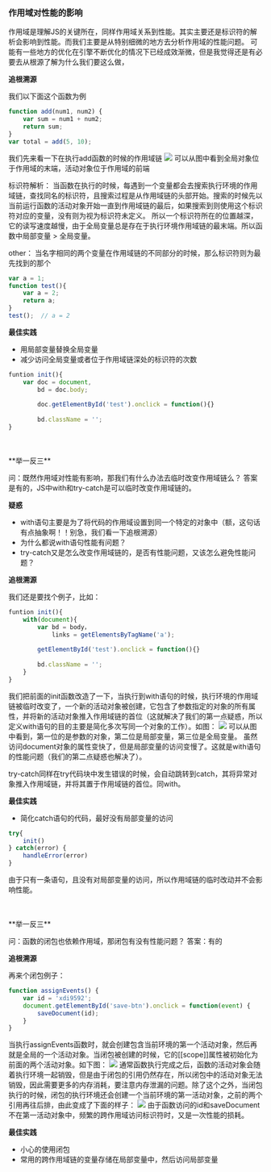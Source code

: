 ### 作用域对性能的影响
作用域是理解JS的关键所在，同样作用域关系到性能。其实主要还是标识符的解析会影响到性能。而我们主要是从特别细微的地方去分析作用域的性能问题。
可能有一些地方的优化在引擎不断优化的情况下已经成效渐微，但是我觉得还是有必要去从根源了解为什么我们要这么做，

**追根溯源**

我们以下面这个函数为例

```javascript
function add(num1, num2) {
    var sum = num1 + num2;
    return sum;
}
var total = add(5, 10);
```
我们先来看一下在执行add函数的时候的作用域链
![](https://ws1.sinaimg.cn/large/006FubJZgy1fnol12ro3vj30db08daeh.jpg)
可以从图中看到全局对象位于作用域的末端，活动对象位于作用域的前端

标识符解析：
当函数在执行的时候，每遇到一个变量都会去搜索执行环境的作用域链，查找同名的标识符，且搜索过程是从作用域链的头部开始。搜索的时候先以当前运行函数的活动对象开始一直到作用域链的最后，如果搜索到则使用这个标识符对应的变量，没有则为视为标识符未定义。
所以一个标识符所在的位置越深，它的读写速度越慢，由于全局变量总是存在于执行环境作用域链的最末端。所以函数中局部变量 > 全局变量。

other：
当名字相同的两个变量在作用域链的不同部分的时候，那么标识符则为最先找到的那个
```javascript
var a = 1;
function test(){
    var a = 2;
    return a;
}
test();  // a = 2
```

**最佳实践**

* 用局部变量替换全局变量
* 减少访问全局变量或者位于作用域链深处的标识符的次数
```javascript
funtion init(){
    var doc = document,
        bd = doc.body;
        
        doc.getElementById('test').onclick = function(){}
        
        bd.className = '';
}
```

</br>
</br>
**举一反三**

问：既然作用域对性能有影响，那我们有什么办法去临时改变作用域链么？
答案是有的，JS中with和try-catch是可以临时改变作用域链的。

**疑惑**

* with语句主要是为了将代码的作用域设置到同一个特定的对象中（额，这句话有点抽象啊！！别急，我们看一下追根溯源）
* 为什么都说with语句性能有问题？
* try-catch又是怎么改变作用域链的，是否有性能问题，又该怎么避免性能问题？

**追根溯源**

我们还是要找个例子，比如：
```javascript
funtion init(){
    with(document){
        var bd = body，
            links = getElementsByTagName('a');
        
        getElementById('test').onclick = function(){}
        
        bd.className = '';
    }
}
```
我们把前面的init函数改造了一下，当执行到with语句的时候，执行环境的作用域链被临时改变了，一个新的活动对象被创建，它包含了参数指定的对象的所有属性，并将新的活动对象推入作用域链的首位（这就解决了我们的第一点疑惑，所以定义with语句的目的主要是简化多次写同一个对象的工作）。如图：
![](https://ws1.sinaimg.cn/large/006FubJZgy1fnon0y60euj30c60a1wig.jpg)
可以从图中看到，第一位的是参数的对象，第二位是局部变量，第三位是全局变量。
虽然访问document对象的属性变快了，但是局部变量的访问变慢了。这就是with语句的性能问题（我们的第二点疑惑也解决了）。

try-catch同样在try代码块中发生错误的时候，会自动跳转到catch，其将异常对象推入作用域链，并将其置于作用域链的首位。同with。

**最佳实践**

* 简化catch语句的代码，最好没有局部变量的访问
```javascript
try{
    init()
} catch(error) {
    handleError(error)
}
```
由于只有一条语句，且没有对局部变量的访问，所以作用域链的临时改动并不会影响性能。

</br>
</br>
**举一反三**

问：函数的闭包也依赖作用域，那闭包有没有性能问题？
答案：有的

**追根溯源**

再来个闭包例子：
```javascript
function assignEvents() {
    var id = 'xdi9592';
    document.getElementById('save-btn').onclick = function(event) {
        saveDocument(id);
    }
}
```
当执行assignEvents函数时，就会创建包含当前环境的第一个活动对象，然后再就是全局的一个活动对象。当闭包被创建的时候，它的[[scope]]属性被初始化为前面的两个活动对象。如下图：
![](https://ws1.sinaimg.cn/large/006FubJZgy1fo1dk3r7brj30du07z42k.jpg)
通常函数执行完成之后，函数的活动对象会随着执行环境一起销毁，但是由于闭包的引用仍然存在，所以闭包中的活动对象无法销毁，因此需要更多的内存消耗，要注意内存泄漏的问题。除了这个之外，当闭包执行的时候，闭包的执行环境还会创建一个当前环境的第一活动对象，之前的两个引用再往后排，由此变成了下面的样子：
![](https://ws1.sinaimg.cn/large/006FubJZgy1fo1dqn9d8nj30ds09zdkl.jpg)
由于函数访问的id和saveDocument不在第一活动对象中，频繁的跨作用域访问标识符时，又是一次性能的损耗。

**最佳实践**

* 小心的使用闭包
* 常用的跨作用域链的变量存储在局部变量中，然后访问局部变量